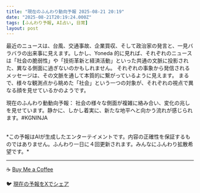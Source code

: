 ```yaml
---
title: "現在のふんわり動向予報 2025-08-21 20:19"
date: "2025-08-21T20:19:24.000Z"
tags: [ふんわり予報, AI占い, 日常]
layout: post
---
```


最近のニュースは、台風、交通事故、企業買収、そして政治家の発言と、一見バラバラの出来事に見えます。しかし、Yoneda 的に見れば、それぞれのニュースは「社会の脆弱性」や「技術革新と経済活動」といった共通の文脈に投影された、異なる側面に過ぎないのかもしれません。  それぞれの事象から発信されるメッセージは、その文脈を通して本質的に繋がっているように見えます。  まるで、様々な観測点から眺めた「社会」という一つの対象が、それぞれの視点で異なる顔を見せているかのようです。


現在のふんわり動動向予報：
社会の様々な側面が複雑に絡み合い、変化の兆しを見せています。静かに、しかし着実に、新たな地平へと向かう流れが感じられます。#KGNINJA

<br>
*この予報はAIが生成したエンターテイメントです。内容の正確性を保証するものではありません。ふんわり一日に４回更新されます。みんなにふんわり拡散希望です。*

---
☕️ [Buy Me a Coffee](https://www.buymeacoffee.com/kgninja)

🐦 [現在の予報をXでシェア](https://twitter.com/intent/tweet?text=%E7%8F%BE%E5%9C%A8%E3%81%AE%E3%81%B5%E3%82%93%E3%82%8F%E3%82%8A%E4%BA%88%E5%A0%B1%3A%20%E3%80%8C%E6%9C%80%E8%BF%91%E3%81%AE%E3%83%8B%E3%83%A5%E3%83%BC%E3%82%B9%E3%81%AF%E3%80%81%E5%8F%B0%E9%A2%A8%E3%80%81%E4%BA%A4%E9%80%9A%E4%BA%8B%E6%95%85%E3%80%81%E4%BC%81%E6%A5%AD%E8%B2%B7%E5%8F%8E%E3%80%81%E3%81%9D%E3%81%97%E3%81%A6%E6%94%BF%E6%B2%BB%E5%AE%B6%E3%81%AE%E7%99%BA%E8%A8%80%E3%81%A8%E3%80%81%E4%B8%80%E8%A6%8B%E3%83%90%E3%83%A9%E3%83%90%E3%83%A9%E3%81%AE%E5%87%BA%E6%9D%A5%E4%BA%8B%E3%81%AB%E8%A6%8B%E3%81%88%E3%81%BE%E3%81%99%E3%80%82%E3%80%8D%23KGNINJA%20%E7%B6%9A%E3%81%8D%E3%81%AF%E3%83%96%E3%83%AD%E3%82%B0%E3%81%A7%EF%BC%81%F0%9F%91%87&url=https%3A%2F%2Fkg-ninja.github.io%2FFunwariyoso%2F)
